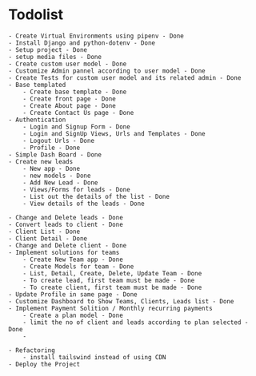 # Todolist
    - Create Virtual Environments using pipenv - Done
    - Install Django and python-dotenv - Done
    - Setup project - Done
    - setup media files - Done
    - Create custom user model - Done
    - Customize Admin pannel according to user model - Done
    - Create Tests for custom user model and its related admin - Done
    - Base templated
        - Create base template - Done
        - Create front page - Done
        - Create About page - Done
        - Create Contact Us page - Done
    - Authentication
        - Login and Signup Form - Done
        - Login and SignUp Views, Urls and Templates - Done
        - Logout Urls - Done
        - Profile - Done
    - Simple Dash Board - Done
    - Create new leads 
        - New app - Done
        - new models - Done
        - Add New Lead - Done
        - Views/Forms for leads - Done
        - List out the details of the list - Done
        - View details of the leads - Done

    - Change and Delete leads - Done
    - Convert leads to client - Done
    - Client List - Done
    - Client Detail - Done
    - Change and Delete client - Done
    - Implement solutions for teams
        - Create New Team app - Done
        - Create Models for team - Done
        - List, Detail, Create, Delete, Update Team - Done
        - To create lead, first team must be made - Done
        - To create client, first team must be made - Done
    - Update Profile in same page - Done
    - Customize Dashboard to Show Teams, Clients, Leads list - Done
    - Implement Payment Solition / Monthly recurring payments
        - Create a plan model - Done
        - limit the no of client and leads according to plan selected - Done
        - 
    
    - Refactoring 
        - install tailswind instead of using CDN
    - Deploy the Project
